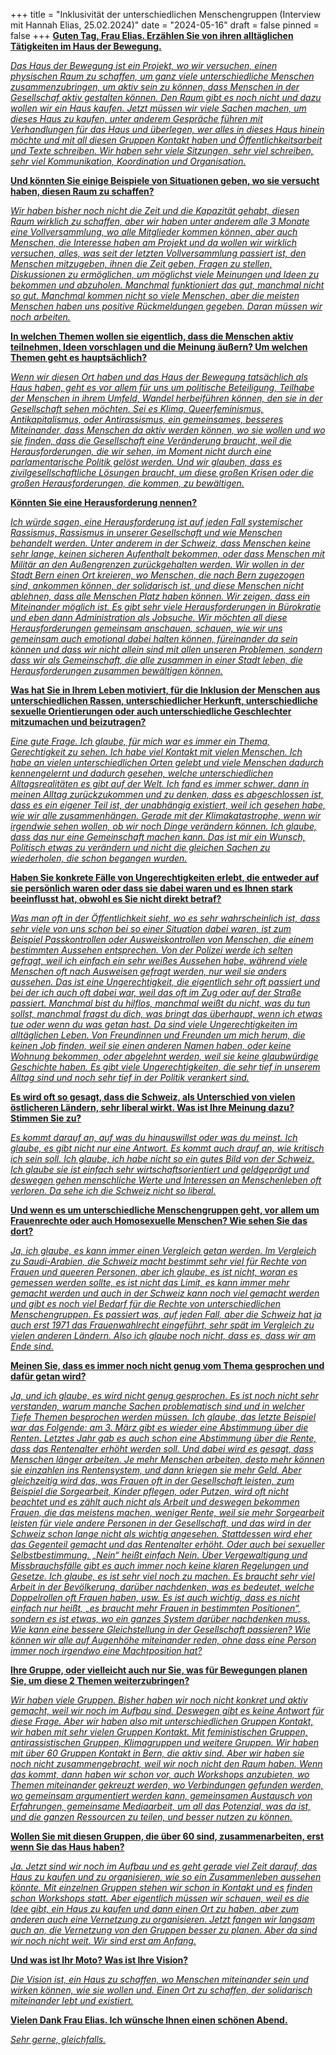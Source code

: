 +++
title = "Inklusivität der unterschiedlichen Menschengruppen (Interview mit Hannah Elias, 25.02.2024)"
date = "2024-05-16"
draft = false
pinned = false
+++
**[Guten Tag, Frau Elias. Erzählen Sie von ihren alltäglichen Tätigkeiten im Haus der Bewegung.](https://muristalden-my.sharepoint.com/personal/emre_redzep_stud_muristalden_ch/Documents/Transkribierte%20Datei/Hannah%20Elias%20-%20Emre%20Redzep%20Interview%20(25.02.2024)%201.m4a)**

*[Das Haus der Bewegung ist ein Projekt, wo wir versuchen, einen physischen Raum zu schaffen, um ganz viele unterschiedliche Menschen zusammenzubringen, um aktiv sein zu können, dass Menschen in der Gesellschaf aktiv gestalten können. Den Raum gibt es noch nicht und dazu wollen wir ein Haus kaufen. Jetzt müssen wir viele Sachen machen, um dieses Haus zu kaufen, unter anderem Gespräche führen mit Verhandlungen für das Haus und überlegen, wer alles in dieses Haus hinein möchte und mit all diesen Gruppen Kontakt haben und Öffentlichkeitsarbeit und Texte schreiben. Wir haben sehr viele Sitzungen, sehr viel schreiben, sehr viel Kommunikation, Koordination und Organisation.](https://muristalden-my.sharepoint.com/personal/emre_redzep_stud_muristalden_ch/Documents/Transkribierte%20Datei/Hannah%20Elias%20-%20Emre%20Redzep%20Interview%20(25.02.2024)%201.m4a)*

**[Und könnten Sie einige Beispiele von Situationen geben, wo sie versucht haben, diesen Raum zu schaffen?](https://muristalden-my.sharepoint.com/personal/emre_redzep_stud_muristalden_ch/Documents/Transkribierte%20Datei/Hannah%20Elias%20-%20Emre%20Redzep%20Interview%20(25.02.2024)%201.m4a)**

*[Wir haben bisher noch nicht die Zeit und die Kapazität gehabt, diesen Raum wirklich zu schaffen, aber wir haben unter anderem alle 3 Monate eine Vollversammlung, wo alle Mitglieder kommen können, aber auch Menschen, die Interesse haben am Projekt und da wollen wir wirklich versuchen, alles, was seit der letzten Vollversammlung passiert ist, den Menschen mitzugeben, ihnen die Zeit geben, Fragen zu stellen, Diskussionen zu ermöglichen, um möglichst viele Meinungen und Ideen zu bekommen und abzuholen. Manchmal funktioniert das gut, manchmal nicht so gut. Manchmal kommen nicht so viele Menschen, aber die meisten Menschen haben uns positive Rückmeldungen gegeben. Daran müssen wir noch arbeiten.](https://muristalden-my.sharepoint.com/personal/emre_redzep_stud_muristalden_ch/Documents/Transkribierte%20Datei/Hannah%20Elias%20-%20Emre%20Redzep%20Interview%20(25.02.2024)%201.m4a)*

**[In welchen Themen wollen sie eigentlich, dass die Menschen aktiv teilnehmen, Ideen vorschlagen und die Meinung äußern? Um welchen Themen geht es hauptsächlich?](https://muristalden-my.sharepoint.com/personal/emre_redzep_stud_muristalden_ch/Documents/Transkribierte%20Datei/Hannah%20Elias%20-%20Emre%20Redzep%20Interview%20(25.02.2024)%201.m4a)**

*[Wenn wir diesen Ort haben und das Haus der Bewegung tatsächlich als Haus haben, geht es vor allem für uns um politische Beteiligung, Teilhabe der Menschen in ihrem Umfeld, Wandel herbeiführen können, den sie in der Gesellschaft sehen möchten. Sei es Klima, Queerfeminismus, Antikapitalismus, oder Antirassismus, ein gemeinsames, besseres Miteinander, dass Menschen da aktiv werden können, wo sie wollen und wo sie finden, dass die Gesellschaft eine Veränderung braucht, weil die Herausforderungen, die wir sehen, im Moment nicht durch eine parlamentarische Politik gelöst werden. Und wir glauben, dass es zivilgesellschaftliche Lösungen braucht, um diese großen Krisen oder die großen Herausforderungen, die kommen, zu bewältigen.](https://muristalden-my.sharepoint.com/personal/emre_redzep_stud_muristalden_ch/Documents/Transkribierte%20Datei/Hannah%20Elias%20-%20Emre%20Redzep%20Interview%20(25.02.2024)%201.m4a)*

**[Könnten Sie eine Herausforderung nennen?](https://muristalden-my.sharepoint.com/personal/emre_redzep_stud_muristalden_ch/Documents/Transkribierte%20Datei/Hannah%20Elias%20-%20Emre%20Redzep%20Interview%20(25.02.2024)%201.m4a)**

*[Ich würde sagen, eine Herausforderung ist auf jeden Fall systemischer Rassismus, Rassismus in unserer Gesellschaft und wie Menschen behandelt werden. Unter anderem in der Schweiz, dass Menschen keine sehr lange, keinen sicheren Aufenthalt bekommen, oder dass Menschen mit Militär an den Außengrenzen zurückgehalten werden. Wir wollen in der Stadt Bern einen Ort kreieren, wo Menschen, die nach Bern zugezogen sind, ankommen können, der solidarisch ist, und diese Menschen nicht ablehnen, dass alle Menschen Platz haben können. Wir zeigen, dass ein Miteinander möglich ist. Es gibt sehr viele Herausforderungen in Bürokratie und eben dann Administration als Jobsuche. Wir möchten all diese Herausforderungen gemeinsam anschauen, schauen, wie wir uns gemeinsam auch emotional dabei halten können, füreinander da sein können und dass wir nicht allein sind mit allen unseren Problemen, sondern dass wir als Gemeinschaft, die alle zusammen in einer Stadt leben, die Herausforderungen zusammen bewältigen können.](https://muristalden-my.sharepoint.com/personal/emre_redzep_stud_muristalden_ch/Documents/Transkribierte%20Datei/Hannah%20Elias%20-%20Emre%20Redzep%20Interview%20(25.02.2024)%201.m4a)*

**[Was hat Sie in Ihrem Leben motiviert, für die Inklusion der Menschen aus unterschiedlichen Rassen, unterschiedlicher Herkunft, unterschiedliche sexuelle Orientierungen oder auch unterschiedliche Geschlechter mitzumachen und beizutragen?](https://muristalden-my.sharepoint.com/personal/emre_redzep_stud_muristalden_ch/Documents/Transkribierte%20Datei/Hannah%20Elias%20-%20Emre%20Redzep%20Interview%20(25.02.2024)%201.m4a)**

*[Eine gute Frage. Ich glaube, für mich war es immer ein Thema, Gerechtigkeit zu sehen. Ich habe viel Kontakt mit vielen Menschen. Ich habe an vielen unterschiedlichen Orten gelebt und viele Menschen dadurch kennengelernt und dadurch gesehen, welche unterschiedlichen Alltagsrealitäten es gibt auf der Welt. Ich fand es immer schwer, dann in meinen Alltag zurückzukommen und zu denken, dass es abgeschlossen ist, dass es ein eigener Teil ist, der unabhängig existiert, weil ich gesehen habe, wie wir alle zusammenhängen. Gerade mit der Klimakatastrophe, wenn wir irgendwie sehen wollen, ob wir noch Dinge verändern können. Ich glaube, dass das nur eine Gemeinschaft machen kann. Das ist mir ein Wunsch, Politisch etwas zu verändern und nicht die gleichen Sachen zu wiederholen, die schon begangen wurden.](https://muristalden-my.sharepoint.com/personal/emre_redzep_stud_muristalden_ch/Documents/Transkribierte%20Datei/Hannah%20Elias%20-%20Emre%20Redzep%20Interview%20(25.02.2024)%201.m4a)*

**[Haben Sie konkrete Fälle von Ungerechtigkeiten erlebt, die entweder auf sie persönlich waren oder dass sie dabei waren und es Ihnen stark beeinflusst hat, obwohl es Sie nicht direkt betraf?](https://muristalden-my.sharepoint.com/personal/emre_redzep_stud_muristalden_ch/Documents/Transkribierte%20Datei/Hannah%20Elias%20-%20Emre%20Redzep%20Interview%20(25.02.2024)%201.m4a)**

*[Was man oft in der Öffentlichkeit sieht, wo es sehr wahrscheinlich ist, dass sehr viele von uns schon bei so einer Situation dabei waren, ist zum Beispiel Passkontrollen oder Ausweiskontrollen von Menschen, die einem bestimmten Aussehen entsprechen. Von der Polizei werde ich selten gefragt, weil ich einfach ein sehr weißes Aussehen habe, während viele Menschen oft nach Ausweisen gefragt werden, nur weil sie anders aussehen. Das ist eine Ungerechtigkeit, die eigentlich sehr oft passiert und bei der ich auch oft dabei war, weil das oft im Zug oder auf der Straße passiert. Manchmal bist du hilflos, manchmal weißt du nicht, was du tun sollst, manchmal fragst du dich, was bringt das überhaupt, wenn ich etwas tue oder wenn du was getan hast. Da sind viele Ungerechtigkeiten im alltäglichen Leben. Von Freundinnen und Freunden um mich herum, die keinen Job finden, weil sie einen anderen Namen haben, oder keine Wohnung bekommen, oder abgelehnt werden, weil sie keine glaubwürdige Geschichte haben. Es gibt viele Ungerechtigkeiten, die sehr tief in unserem Alltag sind und noch sehr tief in der Politik verankert sind.](https://muristalden-my.sharepoint.com/personal/emre_redzep_stud_muristalden_ch/Documents/Transkribierte%20Datei/Hannah%20Elias%20-%20Emre%20Redzep%20Interview%20(25.02.2024)%201.m4a)*

**[Es wird oft so gesagt, dass die Schweiz, als Unterschied von vielen östlicheren Ländern, sehr liberal wirkt. Was ist Ihre Meinung dazu? Stimmen Sie zu?](https://muristalden-my.sharepoint.com/personal/emre_redzep_stud_muristalden_ch/Documents/Transkribierte%20Datei/Hannah%20Elias%20-%20Emre%20Redzep%20Interview%20(25.02.2024)%201.m4a)**

*[Es kommt darauf an, auf was du hinauswillst oder was du meinst. Ich glaube, es gibt nicht nur eine Antwort. Es kommt auch drauf an, wie kritisch ich sein soll. Ich glaube, ich habe nicht so ein gutes Bild von der Schweiz. Ich glaube sie ist einfach sehr wirtschaftsorientiert und geldgeprägt und deswegen gehen menschliche Werte und Interessen an Menschenleben oft verloren. Da sehe ich die Schweiz nicht so liberal.](https://muristalden-my.sharepoint.com/personal/emre_redzep_stud_muristalden_ch/Documents/Transkribierte%20Datei/Hannah%20Elias%20-%20Emre%20Redzep%20Interview%20(25.02.2024)%201.m4a)*

**[Und wenn es um unterschiedliche Menschengruppen geht, vor allem um Frauenrechte oder auch Homosexuelle Menschen? Wie sehen Sie das dort?](https://muristalden-my.sharepoint.com/personal/emre_redzep_stud_muristalden_ch/Documents/Transkribierte%20Datei/Hannah%20Elias%20-%20Emre%20Redzep%20Interview%20(25.02.2024)%201.m4a)**

*[Ja, ich glaube, es kann immer einen Vergleich getan werden. Im Vergleich zu Saudi-Arabien, die Schweiz macht bestimmt sehr viel für Rechte von Frauen und queeren Personen, aber ich glaube, es ist nicht, woran es gemessen werden sollte, es ist nicht das Limit, es kann immer mehr gemacht werden und auch in der Schweiz kann noch viel gemacht werden und gibt es noch viel Bedarf für die Rechte von unterschiedlichen Menschengruppen. Es passiert was, auf jeden Fall, aber die Schweiz hat ja auch erst 1971 das Frauenwahlrecht eingeführt, sehr spät im Vergleich zu vielen anderen Ländern. Also ich glaube noch nicht, dass es, dass wir am Ende sind.](https://muristalden-my.sharepoint.com/personal/emre_redzep_stud_muristalden_ch/Documents/Transkribierte%20Datei/Hannah%20Elias%20-%20Emre%20Redzep%20Interview%20(25.02.2024)%201.m4a)*

**[Meinen Sie, dass es immer noch nicht genug vom Thema gesprochen und dafür getan wird?](https://muristalden-my.sharepoint.com/personal/emre_redzep_stud_muristalden_ch/Documents/Transkribierte%20Datei/Hannah%20Elias%20-%20Emre%20Redzep%20Interview%20(25.02.2024)%201.m4a)**

*[Ja, und ich glaube, es wird nicht genug gesprochen. Es ist noch nicht sehr verstanden, warum manche Sachen problematisch sind und in welcher Tiefe Themen besprochen werden müssen. Ich glaube, das letzte Beispiel war das Folgende: am 3. März gibt es wieder eine Abstimmung über die Renten. Letztes Jahr gab es auch schon eine Abstimmung über die Rente, dass das Rentenalter erhöht werden soll. Und dabei wird es gesagt, dass Menschen länger arbeiten. Je mehr Menschen arbeiten, desto mehr können sie einzahlen ins Rentensystem, und dann kriegen sie mehr Geld. Aber gleichzeitig wird das, was Frauen oft in der Gesellschaft leisten, zum Beispiel die Sorgearbeit, Kinder pflegen, oder Putzen, wird oft nicht beachtet und es zählt auch nicht als Arbeit und deswegen bekommen Frauen, die das meistens machen, weniger Rente, weil sie mehr Sorgearbeit leisten für viele andere Personen in der Gesellschaft, und das wird in der Schweiz schon lange nicht als wichtig angesehen. Stattdessen wird eher das Gegenteil gemacht und das Rentenalter erhöht. Oder auch bei sexueller Selbstbestimmung. „Nein“ heißt einfach Nein. Über Vergewaltigung und Missbrauchsfälle gibt es auch immer noch keine klaren Regelungen und Gesetze. Ich glaube, es ist sehr viel noch zu machen. Es braucht sehr viel Arbeit in der Bevölkerung, darüber nachdenken, was es bedeutet, welche Doppelrollen oft Frauen haben, usw. Es ist auch wichtig, dass es nicht einfach nur heißt, „es braucht mehr Frauen in bestimmten Positionen“, sondern es ist etwas, wo ein ganzes System darüber nachdenken muss. Wie kann eine bessere Gleichstellung in der Gesellschaft passieren? Wie können wir alle auf Augenhöhe miteinander reden, ohne dass eine Person immer noch irgendwo eine Machtposition hat?](https://muristalden-my.sharepoint.com/personal/emre_redzep_stud_muristalden_ch/Documents/Transkribierte%20Datei/Hannah%20Elias%20-%20Emre%20Redzep%20Interview%20(25.02.2024)%201.m4a)*

**[Ihre Gruppe, oder vielleicht auch nur Sie, was für Bewegungen planen Sie, um diese 2 Themen weiterzubringen?](https://muristalden-my.sharepoint.com/personal/emre_redzep_stud_muristalden_ch/Documents/Transkribierte%20Datei/Hannah%20Elias%20-%20Emre%20Redzep%20Interview%20(25.02.2024)%201.m4a)**

*[Wir haben viele Gruppen. Bisher haben wir noch nicht konkret und aktiv gemacht, weil wir noch im Aufbau sind. Deswegen gibt es keine Antwort für diese Frage. Aber wir haben also mit unterschiedlichen Gruppen Kontakt, wir haben mit sehr vielen Gruppen Kontakt. Mit feministischen Gruppen, antirassistischen Gruppen, Klimagruppen und weitere Gruppen. Wir haben mit über 60 Gruppen Kontakt in Bern, die aktiv sind. Aber wir haben sie noch nicht zusammengebracht, weil wir noch nicht den Raum haben. Wenn das kommt, dann haben wir schon vor, auch Workshops anzubieten, wo Themen miteinander gekreuzt werden, wo Verbindungen gefunden werden, wo gemeinsam argumentiert werden kann, gemeinsamen Austausch von Erfahrungen, gemeinsame Mediaarbeit, um all das Potenzial, was da ist, und die ganzen Ressourcen zu teilen, und besser nutzen zu können.](https://muristalden-my.sharepoint.com/personal/emre_redzep_stud_muristalden_ch/Documents/Transkribierte%20Datei/Hannah%20Elias%20-%20Emre%20Redzep%20Interview%20(25.02.2024)%201.m4a)*

**[Wollen Sie mit diesen Gruppen, die über 60 sind, zusammenarbeiten, erst wenn Sie das Haus haben?](https://muristalden-my.sharepoint.com/personal/emre_redzep_stud_muristalden_ch/Documents/Transkribierte%20Datei/Hannah%20Elias%20-%20Emre%20Redzep%20Interview%20(25.02.2024)%201.m4a)**

*[Ja. Jetzt sind wir noch im Aufbau und es geht gerade viel Zeit darauf, das Haus zu kaufen und zu organisieren, wie so ein Zusammenleben aussehen könnte. Mit einzelnen Gruppen stehen wir schon in Kontakt und es finden schon Workshops statt. Aber eigentlich müssen wir schauen, weil es die Idee gibt, ein Haus zu kaufen und dann einen Ort zu haben, aber zum anderen auch eine Vernetzung zu organisieren. Jetzt fangen wir langsam auch an, die Vernetzung von den Gruppen besser zu planen. Aber da sind wir noch nicht weit. Wir sind erst am Anfang.](https://muristalden-my.sharepoint.com/personal/emre_redzep_stud_muristalden_ch/Documents/Transkribierte%20Datei/Hannah%20Elias%20-%20Emre%20Redzep%20Interview%20(25.02.2024)%201.m4a)*

**[Und was ist Ihr Moto? Was ist Ihre Vision?](https://muristalden-my.sharepoint.com/personal/emre_redzep_stud_muristalden_ch/Documents/Transkribierte%20Datei/Hannah%20Elias%20-%20Emre%20Redzep%20Interview%20(25.02.2024)%201.m4a)**

*[Die Vision ist, ein Haus zu schaffen, wo Menschen miteinander sein und wirken können, wie sie wollen und. Einen Ort zu schaffen, der solidarisch miteinander lebt und existiert.](https://muristalden-my.sharepoint.com/personal/emre_redzep_stud_muristalden_ch/Documents/Transkribierte%20Datei/Hannah%20Elias%20-%20Emre%20Redzep%20Interview%20(25.02.2024)%201.m4a)*

**[Vielen Dank Frau Elias. Ich wünsche Ihnen einen schönen Abend.](https://muristalden-my.sharepoint.com/personal/emre_redzep_stud_muristalden_ch/Documents/Transkribierte%20Datei/Hannah%20Elias%20-%20Emre%20Redzep%20Interview%20(25.02.2024)%201.m4a)**

*[Sehr gerne, gleichfalls.](https://muristalden-my.sharepoint.com/personal/emre_redzep_stud_muristalden_ch/Documents/Transkribierte%20Datei/Hannah%20Elias%20-%20Emre%20Redzep%20Interview%20(25.02.2024)%201.m4a)*